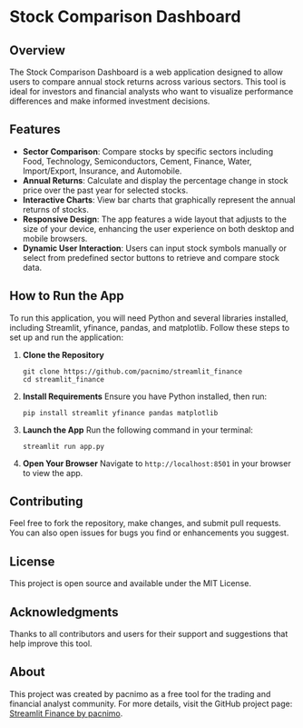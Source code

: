# Stock Comparison Dashboard

## Overview
The Stock Comparison Dashboard is a web application designed to allow users to compare annual stock returns across various sectors. This tool is ideal for investors and financial analysts who want to visualize performance differences and make informed investment decisions.

## Features
- **Sector Comparison**: Compare stocks by specific sectors including Food, Technology, Semiconductors, Cement, Finance, Water, Import/Export, Insurance, and Automobile.
- **Annual Returns**: Calculate and display the percentage change in stock price over the past year for selected stocks.
- **Interactive Charts**: View bar charts that graphically represent the annual returns of stocks.
- **Responsive Design**: The app features a wide layout that adjusts to the size of your device, enhancing the user experience on both desktop and mobile browsers.
- **Dynamic User Interaction**: Users can input stock symbols manually or select from predefined sector buttons to retrieve and compare stock data.

## How to Run the App
To run this application, you will need Python and several libraries installed, including Streamlit, yfinance, pandas, and matplotlib. Follow these steps to set up and run the application:

1. **Clone the Repository**
   ```
   git clone https://github.com/pacnimo/streamlit_finance
   cd streamlit_finance
   ```

2. **Install Requirements**
   Ensure you have Python installed, then run:
   ```
   pip install streamlit yfinance pandas matplotlib
   ```

3. **Launch the App**
   Run the following command in your terminal:
   ```
   streamlit run app.py
   ```

4. **Open Your Browser**
   Navigate to `http://localhost:8501` in your browser to view the app.

## Contributing
Feel free to fork the repository, make changes, and submit pull requests. You can also open issues for bugs you find or enhancements you suggest.

## License
This project is open source and available under the MIT License.

## Acknowledgments
Thanks to all contributors and users for their support and suggestions that help improve this tool.

## About
This project was created by pacnimo as a free tool for the trading and financial analyst community. For more details, visit the GitHub project page: [Streamlit Finance by pacnimo](https://github.com/pacnimo/streamlit_finance).
